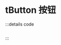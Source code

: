 <script setup>
   import buttonDemo from '../components/buttonDemo.vue';
</script>

# tButton 按钮

<buttonDemo></buttonDemo>

:::details code
```vue

```
:::

